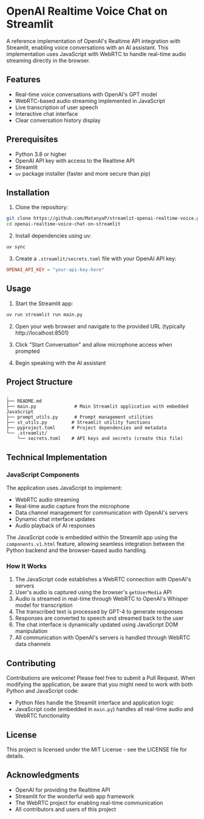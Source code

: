 # OpenAI Realtime Voice Chat on Streamlit

A reference implementation of OpenAI's Realtime API integration with Streamlit, enabling voice conversations with an AI assistant. This implementation uses JavaScript with WebRTC to handle real-time audio streaming directly in the browser.

## Features

- Real-time voice conversations with OpenAI's GPT model
- WebRTC-based audio streaming implemented in JavaScript
- Live transcription of user speech
- Interactive chat interface
- Clear conversation history display

## Prerequisites

- Python 3.8 or higher
- OpenAI API key with access to the Realtime API
- Streamlit
- `uv` package installer (faster and more secure than pip)

## Installation

1. Clone the repository:

```bash
git clone https://github.com/MatanyaP/streamlit-openai-realtime-voice.git
cd openai-realtime-voice-chat-on-streamlit
```

2. Install dependencies using uv:

```bash
uv sync
```

3. Create a `.streamlit/secrets.toml` file with your OpenAI API key:

```toml
OPENAI_API_KEY = "your-api-key-here"
```

## Usage

1. Start the Streamlit app:

```bash
uv run streamlit run main.py
```

2. Open your web browser and navigate to the provided URL (typically http://localhost:8501)

3. Click "Start Conversation" and allow microphone access when prompted

4. Begin speaking with the AI assistant

## Project Structure

```
.
├── README.md
├── main.py              # Main Streamlit application with embedded JavaScript
├── prompt_utils.py      # Prompt management utilities
├── st_utils.py         # Streamlit utility functions
├── pyproject.toml      # Project dependencies and metadata
└── .streamlit/
    └── secrets.toml    # API keys and secrets (create this file)
```

## Technical Implementation

### JavaScript Components

The application uses JavaScript to implement:

- WebRTC audio streaming
- Real-time audio capture from the microphone
- Data channel management for communication with OpenAI's servers
- Dynamic chat interface updates
- Audio playback of AI responses

The JavaScript code is embedded within the Streamlit app using the `components.v1.html` feature, allowing seamless integration between the Python backend and the browser-based audio handling.

### How It Works

1. The JavaScript code establishes a WebRTC connection with OpenAI's servers
2. User's audio is captured using the browser's `getUserMedia` API
3. Audio is streamed in real-time through WebRTC to OpenAI's Whisper model for transcription
4. The transcribed text is processed by GPT-4 to generate responses
5. Responses are converted to speech and streamed back to the user
6. The chat interface is dynamically updated using JavaScript DOM manipulation
7. All communication with OpenAI's servers is handled through WebRTC data channels

## Contributing

Contributions are welcome! Please feel free to submit a Pull Request. When modifying the application, be aware that you might need to work with both Python and JavaScript code:

- Python files handle the Streamlit interface and application logic
- JavaScript code (embedded in `main.py`) handles all real-time audio and WebRTC functionality

## License

This project is licensed under the MIT License - see the LICENSE file for details.

## Acknowledgments

- OpenAI for providing the Realtime API
- Streamlit for the wonderful web app framework
- The WebRTC project for enabling real-time communication
- All contributors and users of this project
